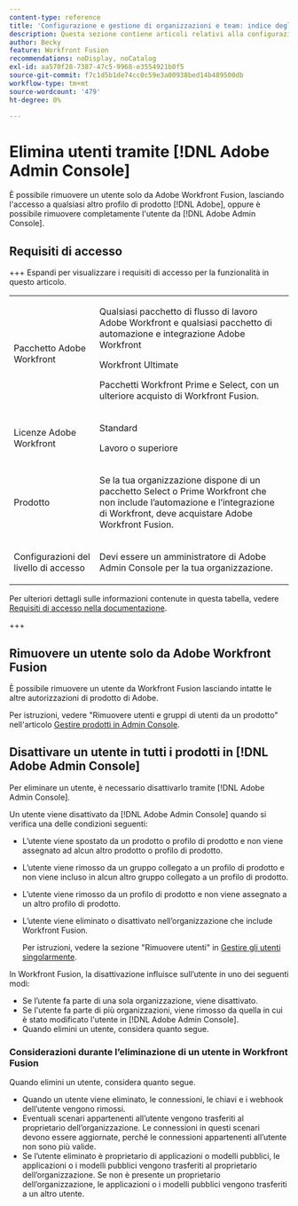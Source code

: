 ```yaml
---
content-type: reference
title: 'Configurazione e gestione di organizzazioni e team: indice degli articoli'
description: Questa sezione contiene articoli relativi alla configurazione e alla gestione di organizzazioni e team in Adobe Workfront Fusion.
author: Becky
feature: Workfront Fusion
recommendations: noDisplay, noCatalog
exl-id: aa570f28-7387-47c5-9968-e3554921b0f5
source-git-commit: f7c1d5b1de74cc0c59e3a00938bed14b489500db
workflow-type: tm+mt
source-wordcount: '479'
ht-degree: 0%

---
```


# Elimina utenti tramite [!DNL Adobe Admin Console]

È possibile rimuovere un utente solo da Adobe Workfront Fusion, lasciando l&#39;accesso a qualsiasi altro profilo di prodotto [!DNL Adobe], oppure è possibile rimuovere completamente l&#39;utente da [!DNL Adobe Admin Console].

## Requisiti di accesso

+++ Espandi per visualizzare i requisiti di accesso per la funzionalità in questo articolo.

<table style="table-layout:auto">
 <col> 
 <col> 
 <tbody> 
  <tr> 
   <td role="rowheader">Pacchetto Adobe Workfront</td> 
   <td> <p>Qualsiasi pacchetto di flusso di lavoro Adobe Workfront e qualsiasi pacchetto di automazione e integrazione Adobe Workfront</p><p>Workfront Ultimate</p><p>Pacchetti Workfront Prime e Select, con un ulteriore acquisto di Workfront Fusion.</p> </td> 
  </tr> 
  <tr data-mc-conditions=""> 
   <td role="rowheader">Licenze Adobe Workfront</td> 
   <td> <p>Standard</p><p>Lavoro o superiore</p> </td> 
  </tr> 
  <tr> 
   <td role="rowheader">Prodotto</td> 
   <td>
   <p>Se la tua organizzazione dispone di un pacchetto Select o Prime Workfront che non include l’automazione e l’integrazione di Workfront, deve acquistare Adobe Workfront Fusion.</li></ul>
   </td> 
  </tr>
  <tr data-mc-conditions=""> 
   <td role="rowheader">Configurazioni del livello di accesso</td> 
   <td> 
     <p>Devi essere un amministratore di Adobe Admin Console per la tua organizzazione.</p>
   </td> 
  </tr> 
 </tbody> 
</table>

Per ulteriori dettagli sulle informazioni contenute in questa tabella, vedere [Requisiti di accesso nella documentazione](/help/workfront-fusion/references/licenses-and-roles/access-level-requirements-in-documentation.md).

+++

## Rimuovere un utente solo da Adobe Workfront Fusion

È possibile rimuovere un utente da Workfront Fusion lasciando intatte le altre autorizzazioni di prodotto di Adobe.

Per istruzioni, vedere &quot;Rimuovere utenti e gruppi di utenti da un prodotto&quot; nell&#39;articolo [Gestire prodotti in Admin Console](https://helpx.adobe.com/it/enterprise/using/manage-products.html).

## Disattivare un utente in tutti i prodotti in [!DNL Adobe Admin Console]

Per eliminare un utente, è necessario disattivarlo tramite [!DNL Adobe Admin Console].

Un utente viene disattivato da [!DNL Adobe Admin Console] quando si verifica una delle condizioni seguenti:

* L’utente viene spostato da un prodotto o profilo di prodotto e non viene assegnato ad alcun altro prodotto o profilo di prodotto.
* L’utente viene rimosso da un gruppo collegato a un profilo di prodotto e non viene incluso in alcun altro gruppo collegato a un profilo di prodotto.
* L’utente viene rimosso da un profilo di prodotto e non viene assegnato a un altro profilo di prodotto.
* L’utente viene eliminato o disattivato nell’organizzazione che include Workfront Fusion.

  Per istruzioni, vedere la sezione &quot;Rimuovere utenti&quot; in [Gestire gli utenti singolarmente](https://helpx.adobe.com/it/enterprise/using/manage-users-individually.html).

In Workfront Fusion, la disattivazione influisce sull’utente in uno dei seguenti modi:

* Se l’utente fa parte di una sola organizzazione, viene disattivato.
* Se l&#39;utente fa parte di più organizzazioni, viene rimosso da quella in cui è stato modificato l&#39;utente in [!DNL Adobe Admin Console].
* Quando elimini un utente, considera quanto segue.

### Considerazioni durante l’eliminazione di un utente in Workfront Fusion

Quando elimini un utente, considera quanto segue.

* Quando un utente viene eliminato, le connessioni, le chiavi e i webhook dell’utente vengono rimossi.
* Eventuali scenari appartenenti all’utente vengono trasferiti al proprietario dell’organizzazione. Le connessioni in questi scenari devono essere aggiornate, perché le connessioni appartenenti all’utente non sono più valide.
* Se l’utente eliminato è proprietario di applicazioni o modelli pubblici, le applicazioni o i modelli pubblici vengono trasferiti al proprietario dell’organizzazione. Se non è presente un proprietario dell’organizzazione, le applicazioni o i modelli pubblici vengono trasferiti a un altro utente.
